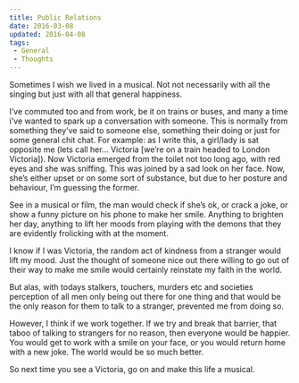 ```yaml
---
title: Public Relations
date: 2016-03-08
updated: 2016-04-08
tags:
 - General
 - Thoughts
---
```


<p>Sometimes I wish we lived in a musical. Not not necessarily with all the singing but just with all that general happiness.</p>

<p>I’ve commuted too and from work, be it on trains or buses, and many a time i've wanted to spark up a conversation with someone. This is normally from something they’ve said to someone else, something their doing or just for some general chit chat. For example: as I write this, a girl/lady is sat opposite me (lets call her... Victoria [we’re on a train headed to London Victoria]). Now Victoria emerged from the toilet not too long ago, with red eyes and she was sniffing. This was joined by a sad look on her face. Now, she’s either upset or on some sort of substance, but due to her posture and behaviour, I’m guessing the former.</p>



<p>See in a musical or film, the man would check if she’s ok, or crack a joke, or show a funny picture on his phone to make her smile. Anything to brighten her day, anything to lift her moods from playing with the demons that they are evidently frolicking with at the moment.</p>



<p>I know if I was Victoria, the random act of kindness from a stranger would lift my mood. Just the thought of someone nice out there willing to go out of their way to make me smile would certainly reinstate my faith in the world.</p>



<p>But alas, with todays stalkers, touchers, murders etc and societies perception of all men only being out there for one thing and that would be the only reason for them to talk to a stranger, prevented me from doing so.</p>



<p>However, I think if we work together. If we try and break that barrier, that taboo of talking to strangers for no reason, then everyone would be happier. You would get to work with a smile on your face, or you would return home with a new joke. The world would be so much better.</p>



<p>So next time you see a Victoria, go on and make this life a musical.</p>